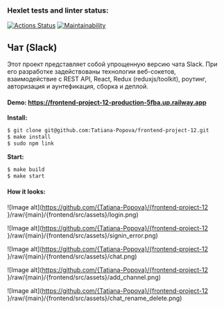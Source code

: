 ### Hexlet tests and linter status:

[![Actions Status](https://github.com/Tatiana-Popova/frontend-project-12/workflows/hexlet-check/badge.svg)](https://github.com/Tatiana-Popova/frontend-project-12/actions)
[![Maintainability](https://api.codeclimate.com/v1/badges/c93fa328b4b0315b916f/maintainability)](https://codeclimate.com/github/Tatiana-Popova/frontend-project-12/maintainability)

## **Чат (Slack)**

Этот проект представляет собой упрощенную версию чата Slack. При его разработке задействованы технологии веб-сокетов, взаимодействие с REST API, React, Redux (reduxjs/toolkit), роутинг, авторизация и аунтефикация, сборка и деплой.

#### Demo: https://frontend-project-12-production-5fba.up.railway.app

**Install:**

```sh
$ git clone git@github.com:Tatiana-Popova/frontend-project-12.git
$ make install
$ sudo npm link
```

**Start:**

```sh
$ make build
$ make start
```

#### How it looks:

![Image alt](https://github.com/{Tatiana-Popova}/{frontend-project-12
}/raw/{main}/{frontend/src/assets}/login.png)

![Image alt](https://github.com/{Tatiana-Popova}/{frontend-project-12
}/raw/{main}/{frontend/src/assets}/signin_error.png)

![Image alt](https://github.com/{Tatiana-Popova}/{frontend-project-12
}/raw/{main}/{frontend/src/assets}/chat.png)

![Image alt](https://github.com/{Tatiana-Popova}/{frontend-project-12
}/raw/{main}/{frontend/src/assets}/add_channel.png)

![Image alt](https://github.com/{Tatiana-Popova}/{frontend-project-12
}/raw/{main}/{frontend/src/assets}/chat_rename_delete.png)
